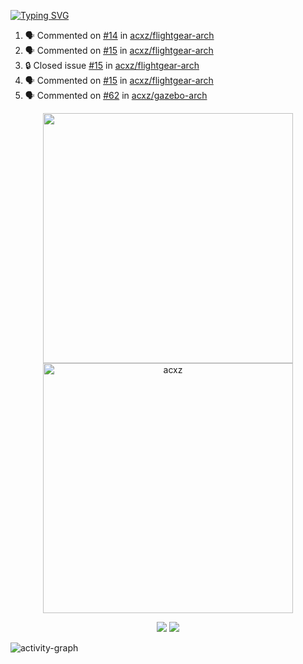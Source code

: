 [![Typing SVG](https://readme-typing-svg.herokuapp.com?size=16&color=AFFFA3&multiline=true&height=75&lines=contributing+to+robotics%2Fae%2Fml%2Fgpu;packaging+it+for+archlinux;ricer)](https://git.io/typing-svg)

<!--START_SECTION:activity-->
1. 🗣 Commented on [#14](https://github.com/acxz/flightgear-arch/issues/14#issuecomment-1905106568) in [acxz/flightgear-arch](https://github.com/acxz/flightgear-arch)
2. 🗣 Commented on [#15](https://github.com/acxz/flightgear-arch/issues/15#issuecomment-1905106059) in [acxz/flightgear-arch](https://github.com/acxz/flightgear-arch)
3. 🔒 Closed issue [#15](https://github.com/acxz/flightgear-arch/issues/15) in [acxz/flightgear-arch](https://github.com/acxz/flightgear-arch)
4. 🗣 Commented on [#15](https://github.com/acxz/flightgear-arch/issues/15#issuecomment-1905105507) in [acxz/flightgear-arch](https://github.com/acxz/flightgear-arch)
5. 🗣 Commented on [#62](https://github.com/acxz/gazebo-arch/issues/62#issuecomment-1874094775) in [acxz/gazebo-arch](https://github.com/acxz/gazebo-arch)
<!--END_SECTION:activity-->

<p align="center">
  <img width="400em" src=https://github-readme-stats.vercel.app/api?username=acxz&include_all_commits=true&show_icons=true />
  <img width="400em" src="https://github-readme-streak-stats.herokuapp.com/?user=acxz&" alt="acxz" />
</p>

<p align="center">
  <img src=https://github-readme-stats.vercel.app/api/top-langs/?username=acxz&layout=compact />
  <img src=https://github-profile-trophy.vercel.app/?username=acxz&row=2&column=4 />
</p>

![activity-graph](https://github-readme-activity-graph.vercel.app/graph?username=acxz&bg_color=053c4a&color=ffffff&line=76c533&point=8f2fe1&area=true&hide_border=true&hide_title=true)

